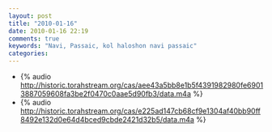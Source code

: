 ```yaml
---
layout: post
title: "2010-01-16"
date: 2010-01-16 22:19
comments: true
keywords: "Navi, Passaic, kol haloshon navi passaic" 
categories: 
---
```


 * {% audio http://historic.torahstream.org/cas/aee43a5bb8e1b5f4391982980fe69013887059608fa3be2f0470c0aae5d90fb3/data.m4a %}
 * {% audio http://historic.torahstream.org/cas/e225ad147cb68cf9e1304af40bb90ff8492e132d0e64d4bced9cbde2421d32b5/data.m4a %}

